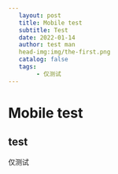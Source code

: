 ```yaml
---
   layout: post
   title: Mobile test
   subtitle: Test
   date: 2022-01-14
   author: test man
   head-img:img/the-first.png
   catalog: false 
   tags:
        - 仅测试
---
```

# Mobile test
## test 
  仅测试
